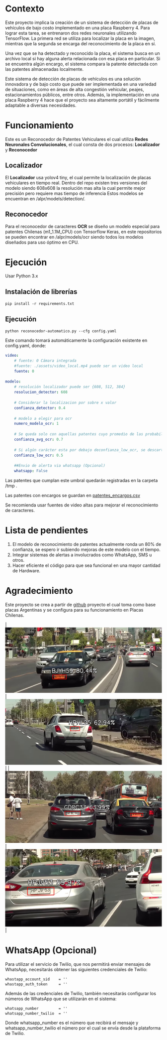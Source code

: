 # Contexto 

Este proyecto implica la creación de un sistema de detección de placas de vehículos de bajo costo implementado en una placa Raspberry 4. Para lograr esta tarea, se entrenaron dos redes neuronales utilizando TensorFlow. La primera red se utiliza para localizar la placa en la imagen, mientras que la segunda se encarga del reconocimiento de la placa en sí.

Una vez que se ha detectado y reconocido la placa, el sistema busca en un archivo local si hay alguna alerta relacionada con esa placa en particular. Si se encuentra algún encargo, el sistema compara la patente detectada con las patentes almacenadas localmente.

Este sistema de detección de placas de vehículos es una solución innovadora y de bajo costo que puede ser implementada en una variedad de situaciones, como en áreas de alta congestión vehicular, peajes, estacionamientos públicos, entre otros. Además, la implementación en una placa Raspberry 4 hace que el proyecto sea altamente portátil y fácilmente adaptable a diversas necesidades.

# Funcionamiento

Este es un Reconocedor de Patentes Vehiculares el cual utiliza **Redes Neuronales Convolucionales**, el cual consta de dos procesos: **Localizador** y **Reconocedor**

## Localizador

El **Localizador** usa yolov4 tiny, el cual permite la localización de placas vehiculares en tiempo real. Dentro del repo existen tres versiones del modelo siendo 608x608 la resolución mas alta la cual permite mejor precisión pero requiere mas tiempo de inferencia Estos modelos se encuentran en /alpr/models/detection/.

## Reconocedor

Para el reconocedor de caracteres **OCR** se diseño un modelo especial para patentes Chilenas (m1_1.1M_CPU) con Tensorflow Keras, en este repositorios se pueden encontrar en /alpr/models/ocr siendo todos los modelos diseñados para uso óptimo en CPU. 

# Ejecución

Usar Python 3.x

## Instalación de librerías

```
pip install -r requirements.txt
```


## Ejecución

```
python reconocedor-automatico.py --cfg config.yaml
```

	
Este comando tomará automáticamente la configuración existente en config.yaml, donde:

```yaml
video:
    # fuente: 0 Cámara integrada
    #fuente: ./assets/video_local.mp4 puede ser un video local
    fuente: 0

modelo:
    # resolución localizador puede ser {608, 512, 384}
    resolucion_detector: 608

    # Considerar la localizacion por sobre x valor
    confianza_detector: 0.4

    # modelo a elegir para ocr
    numero_modelo_ocr: 1

    # Se queda solo con aquellas patentes cuyo promedio de las probabilidades delos caracteres es mayor a X
    confianza_avg_ocr: 0.7

    # Si algún carácter esta por debajo deconfianza_low_ocr, se descarta
    confianza_low_ocr: 0.5

    ##Envio de alerta via whatsapp (Opcional)
    whatsapp: False
```

 Las patentes que cumplan este umbral quedarán registradas en la carpeta /tmp .

 Las patentes con encargos se guardan en  [patentes_encargos.csv](patentes_encargos.csv)

 Se recomienda usar fuentes de video altas para mejorar el reconocimiento de caracteres.



# Lista de pendientes

1. El modelo de reconocimiento de patentes actualmente ronda un 80% de confianza, se espero ir subiendo mejoras de este modelo con el tiempo.
2. Integrar sistemas de alertas a involucrados como WhatsApp, SMS u otros.
3. Hacer eficiente el código para que sea funcional en una mayor cantidad de Hardware.

# Agradecimiento 

Este proyecto se crea a partir de [github](https://github.com/ankandrew/ConvALPR) proyecto el cual  toma como base placas Argentinas y se configura para su funcionamiento en Placas Chilenas.



| ![Imagen 1](test/BJYH59.png) | ![Imagen 2](test/HPHL25.png) |
| ![Imagen 3](test/GDRC33.png) | ![Imagen 4](test/HPJV53.png) |


# WhatsApp (Opcional)
Para utilizar el servicio de Twilio, que nos permitirá enviar mensajes de WhatsApp, necesitarás obtener las siguientes credenciales de Twilio:

```
whastapp_account_sid    = ''
whastapp_auth_token     = ''
```


Además de las credenciales de Twilio, también necesitarás configurar los números de WhatsApp que se utilizarán en el sistema:

```
whatsapp_number         = ''
whatsapp_number_twilio  = ''
```

Donde whatsapp_number es el número que recibirá el mensaje y whatsapp_number_twilio el número por el cual se envía desde la plataforma de Twilio.